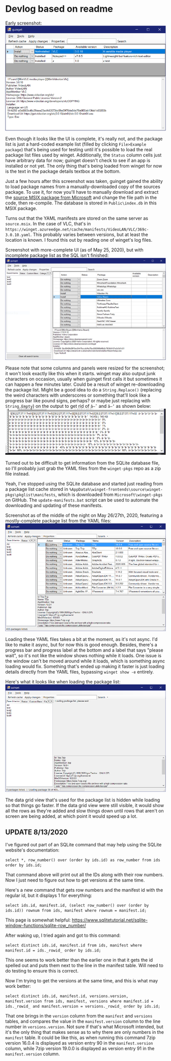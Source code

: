 # Devlog based on readme

Early screenshot:
![](images/screenshot.png?raw=true)

Even though it looks like the UI is complete, it's really not, and the package list is just a hard-coded example list (filled by clicking `File>Example package`) that's being used for testing until it's possible to load the real package list files used by winget. Additionally, the `Status` column cells just have arbitrary data for now; guinget doesn't check to see if an app is installed or not yet. The only thing that's being loaded from winget for now is the text in the package details textbox at the bottom.

Just a few hours after this screenshot was taken, guinget gained the ability to load package names from a manually-downloaded copy of the sources package. To use it, for now you'll have to manually download and extract the [source MSIX package from Microsoft](https://winget.azureedge.net/cache/source.msix) and change the file path in the code, then re-compile. The database is stored in `Public\index.db` in this MSIX package.

Turns out that the YAML manifests are stored on the same server as `source.msix`. In the case of VLC, that's in `https://winget.azureedge.net/cache/manifests/VideoLAN/VLC/369c-3.0.10.yaml`. This probably varies between versions, but at least the location is known. I found this out by reading one of winget's log files.

Screenshot with more-complete UI (as of May 25, 2020), but with incomplete package list as the SQL isn't finished:
![](images/screenshot-morecompleteui_butincompletepkglist.png?raw=true)

Please note that some columns and panels were resized for the screenshot; it won't look exactly like this when it starts. winget may also output junk characters on occasion, usually when guinget first calls it but sometimes it can happen a few minutes later. Could be a result of winget re-downloading the package list. Might be a good idea to do a `String.Replace()` (replacing the weird characters with underscores or something that'll look like a progress bar like pound signs, perhaps? or maybe just replacing with `String.Empty`) on the output to get rid of `â–ˆ` and `â–’` as shown below:
![](images/screenshot-sometimes-winget-makes-a-mess-of-the-details.png?raw=true)

Turned out to be difficult to get information from the SQLite database file, so I'll probably just grab the YAML files from the `winget-pkgs` repo as a zip file instead.

Yeah, I've stopped using the SQLite database and started just reading from a package list cache stored in `%AppData%\winget-frontends\source\winget-pkgs\pkglist\manifests`, which is downloaded from `Microsoft\winget-pkgs` on GitHub. The `update-manifests.bat` script can be used to automate the downloading and updating of these manifests.

Screenshot as of the middle of the night on May 26/27th, 2020, featuring a mostly-complete package list from the YAML files:
![](images/screenshot-mostly-complete-packagelist.png?raw=true)

Loading these YAML files takes a bit at the moment, as it's not async. I'd like to make it async, but for now this is good enough. Besides, there's a progress bar and progress label at the bottom and a label that says "please wait", so it's not like the window shows nothing while it loads. One issue is the window can't be moved around while it loads, which is something async loading would fix. Something that's ended up making it faster is just loading details directly from the YAML files, bypassing `winget show -e` entirely.

Here's what it looks like when loading the package list:
![](images/screenshot-loading-progress.png?raw=true)

The data grid view that's used for the package list is hidden while loading so that things go faster. If the data grid view were still visible, it would show all the rows as they're added and slow things down until rows that aren't on screen are being added, at which point it would speed up a lot.

## UPDATE 8/13/2020
I've figured out part of an SQLite command that may help using the SQLite website's documentation:
```sqlite
select *, row_number() over (order by ids.id) as row_number from ids order by ids.id;
```

That command above will print out all the IDs along with their row numbers. Now I just need to figure out how to get versions at the same time.

Here's a new command that gets row numbers and the manifest id with the regular id, but it displays 1 for everything:
```sqlite
select ids.id, manifest.id, (select row_number() over (order by ids.id)) rownum from ids, manifest where rownum = manifest.id;
```

This page is somewhat helpful:
https://www.sqlitetutorial.net/sqlite-window-functions/sqlite-row_number/

After waking up, I tried again and got to this command:
```sqlite
select distinct ids.id, manifest.id from ids, manifest where manifest.id = ids._rowid_ order by ids.id;
```

This one seems to work better than the earlier one in that it gets the id spelled out and puts them next to the line in the manifest table. Will need to do testing to ensure this is correct.

Now I'm trying to get the versions at the same time, and this is what may work better:
```sqlite
select distinct ids.id, manifest.id, versions.version, manifest.version from ids, manifest, versions where manifest.id = ids._rowid_ and manifest.version = versions._rowid_ order by ids.id;
```

That one brings in the `version` column from the `manifest` and `versions` tables, and compares the value in the `manifest.version` column to the line number in `versions.version`. Not sure if that's what Microsoft intended, but it's the only thing that makes sense as to why there are only numbers in the `manifest` table. It could be like this, as when running this command 7zip version 16.0.4 is displayed as version entry 90 in the `manifest.version` column, while 7zip version 19.0.0 is displayed as version entry 91 in the `manifest.version` column.